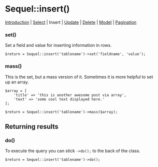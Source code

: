 # Sequel::insert()

[Introduction](Introduction.md) | [Select](Select.md) | Insert | [Update](Update.md) | [Delete](Delete.md) | [Model](Model.md) | [Pagination](Pagination.md)

### set()

Set a field and value for inserting information in rows.

```
$return = Sequel::insert('tablename')->set('fieldname', 'value');
```

### mass()

This is the set, but a mass version of it. Sometimes it is more helpful to set up an array.

```
$array = [ 
    'title' => 'this is another awesome post via array',  
    'text' => 'some cool text displayed here.' 
];

$return = Sequel::insert('tablename')->mass($array);
```

## Returning results

### do()

To execute the query you can stick `->do();` to the back of the class.

```
$return = Sequel::insert('tablename')->do();
```
